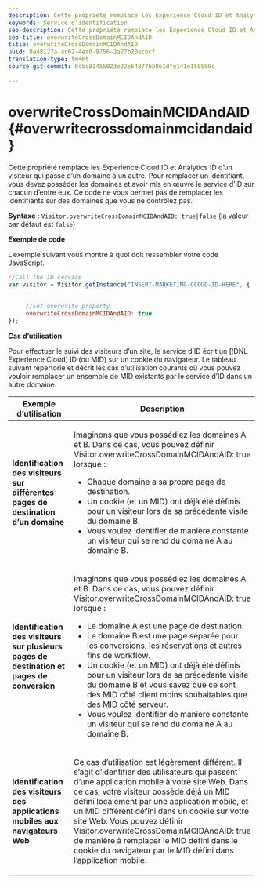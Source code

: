 ```yaml
---
description: Cette propriété remplace les Experience Cloud ID et Analytics ID d’un visiteur qui passe d’un domaine à un autre. Pour remplacer un identifiant, vous devez posséder les domaines et avoir mis en œuvre le service d’ID sur chacun d’entre eux. Ce code ne vous permet pas de remplacer les identifiants sur des domaines que vous ne contrôlez pas.
keywords: Service d’identification
seo-description: Cette propriété remplace les Experience Cloud ID et Analytics ID d’un visiteur qui passe d’un domaine à un autre. Pour remplacer un identifiant, vous devez posséder les domaines et avoir mis en œuvre le service d’ID sur chacun d’entre eux. Ce code ne vous permet pas de remplacer les identifiants sur des domaines que vous ne contrôlez pas.
seo-title: overwriteCrossDomainMCIDAndAID
title: overwriteCrossDomainMCIDAndAID
uuid: 8e48127a-ac62-4ea0-9756-2a27b20ecbcf
translation-type: tm+mt
source-git-commit: bc5c81455023e22e64877bb861dfe141e158599c

---
```



# overwriteCrossDomainMCIDAndAID{#overwritecrossdomainmcidandaid}

Cette propriété remplace les Experience Cloud ID et Analytics ID d’un visiteur qui passe d’un domaine à un autre. Pour remplacer un identifiant, vous devez posséder les domaines et avoir mis en œuvre le service d’ID sur chacun d’entre eux. Ce code ne vous permet pas de remplacer les identifiants sur des domaines que vous ne contrôlez pas.

**Syntaxe :** `Visitor.overwriteCrossDomainMCIDAndAID: true|false` (la valeur par défaut est `false`)

**Exemple de code**

L’exemple suivant vous montre à quoi doit ressembler votre code JavaScript.

```js
//Call the ID service 
var visitor = Visitor.getInstance("INSERT-MARKETING-CLOUD-ID-HERE", { 
     ... 
 
     //Set overwrite property 
     overwriteCrossDomainMCIDAndAID: true 
}); 
```

**Cas d’utilisation**

Pour effectuer le suivi des visiteurs d’un site, le service d’ID écrit un [!DNL Experience Cloud] ID (ou MID) sur un cookie du navigateur. Le tableau suivant répertorie et décrit les cas d’utilisation courants où vous pouvez vouloir remplacer un ensemble de MID existants par le service d’ID dans un autre domaine.

<table id="table_FC1AF6551D6646E0BF1C4FB7C1316EBB"> 
 <thead> 
  <tr> 
   <th colname="col1" class="entry"> Exemple d’utilisation </th> 
   <th colname="col2" class="entry"> Description </th> 
  </tr> 
 </thead>
 <tbody> 
  <tr> 
   <td colname="col1"> <p> <b>Identification des visiteurs sur différentes pages de destination d’un domaine</b> </p> </td> 
   <td colname="col2"> <p>Imaginons que vous possédiez les domaines A et B. Dans ce cas, vous pouvez définir <span class="codeph">Visitor.overwriteCrossDomainMCIDAndAID: true</span> lorsque : </p> <p> 
     <ul id="ul_FB4704BFE7134F1688E34BF1A36627B7"> 
      <li id="li_FF71FD1FB9DD4702B675A140FAD2B481">Chaque domaine a sa propre page de destination. </li> 
      <li id="li_78F75469D32D473B93148B46D35E67F1">Un cookie (et un MID) ont déjà été définis pour un visiteur lors de sa précédente visite du domaine B. </li> 
      <li id="li_305CE5138EEB43D3BF9CE38D1E7FFA04">Vous voulez identifier de manière constante un visiteur qui se rend du domaine A au domaine B. </li> 
     </ul> </p> </td> 
  </tr> 
  <tr> 
   <td colname="col1"> <p> <b>Identification des visiteurs sur plusieurs pages de destination et pages de conversion</b> </p> </td> 
   <td colname="col2"> <p>Imaginons que vous possédiez les domaines A et B. Dans ce cas, vous pouvez définir <span class="codeph">Visitor.overwriteCrossDomainMCIDAndAID: true</span> lorsque : </p> 
    <ul id="ul_7BEBFD523A2F47AFB6963536E43692D0"> 
     <li id="li_71586080489340E2A6C0B263F231E3DE">Le domaine A est une page de destination. </li> 
     <li id="li_4E3D3CB380EE4F1BAC4CD752194AE8DE">Le domaine B est une page séparée pour les conversions, les réservations et autres fins de workflow. </li> 
     <li id="li_FB393B16CFAC4D2D9B2328EBA4573C1A">Un cookie (et un MID) ont déjà été définis pour un visiteur lors de sa précédente visite du domaine B et vous savez que ce sont des MID côté client moins souhaitables que des MID côté serveur. </li> 
     <li id="li_36FC138530A4476A995C0F9FD73C41DE">Vous voulez identifier de manière constante un visiteur qui se rend du domaine A au domaine B. </li> 
    </ul> </td> 
  </tr> 
  <tr> 
   <td colname="col1"> <p> <b>Identification des visiteurs des applications mobiles aux navigateurs Web</b> </p> </td> 
   <td colname="col2"> <p>Ce cas d’utilisation est légèrement différent. Il s’agit d’identifier des utilisateurs qui passent d’une application mobile à votre site Web. Dans ce cas, votre visiteur possède déjà un MID défini localement par une application mobile, et un MID différent défini dans un cookie sur votre site Web. Vous pouvez définir <span class="codeph">Visitor.overwriteCrossDomainMCIDAndAID: true</span> de manière à remplacer le MID défini dans le cookie du navigateur par le MID défini dans l’application mobile. </p> </td> 
  </tr> 
 </tbody> 
</table>

